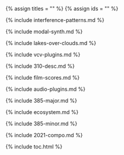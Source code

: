 {% assign titles = "" %}
{% assign ids = "" %}

{% include interference-patterns.md %}

{% include modal-synth.md %}

{% include lakes-over-clouds.md %}

{% include vcv-plugins.md %}

{% include 310-desc.md %}

{% include film-scores.md %}

{% include audio-plugins.md %}

{% include 385-major.md %}

{% include ecosystem.md %}

{% include 385-minor.md %}

{% include 2021-compo.md %}

{% include toc.html %}